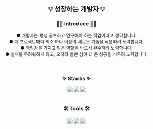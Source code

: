 <h2 align="center">💡 성장하는 개발자 💡</h2>

<h3 align="center">🙋‍♀️ Introduce 🙋‍♀️</h3>
<div align="center">
● 개발자는 평생 공부하고 연구해야 하는 직업이라고 생각합니다.<br>
● 매 프로젝트마다 최소 하나 이상의 새로운 기술을 적용하려 노력합니다.<br>
● 책임감을 가지고 맡은 역할을 반드시 완수하려 노력합니다.<br>
● 실패를 두려워하지 않고, 오히려 발판 삼아 더 큰 성공을 거두려 노력합니다.<br>
  <br>
</div>

<br>

<h3 align="center">✨ Stacks ✨</h3>
<div align="center">
<img src="https://img.shields.io/badge/unity-ff4f00.svg?style=for-the-badge&logo=unity&logoColor=ffffff" />
<img src="https://img.shields.io/badge/c%23-8977ad.svg?style=for-the-badge" />
<img src="https://img.shields.io/badge/google play-50bcdf.svg?style=for-the-badge&logo=google play&logoColor=ffffff" />
</div>

<br>
<h3 align="center">🛠️ Tools 🛠️</h3>
<div align="center">
<img src="https://img.shields.io/badge/git-0f2f4f.svg?style=for-the-badge&logo=git&logoColor=ffffff" />
<img src="https://img.shields.io/badge/github-599468.svg?style=for-the-badge&logo=github&logoColor=ffffff" />
<img src="https://img.shields.io/badge/VSCode-C81D8C.svg?style=for-the-badge" />

</div>
<!--
**overcat425/overcat425** is a ✨ _special_ ✨ repository because its `README.md` (this file) appears on your GitHub profile.

Here are some ideas to get you started:

- 🔭 I’m currently working on ...
- 🌱 I’m currently learning ...
- 👯 I’m looking to collaborate on ...
- 🤔 I’m looking for help with ...
- 💬 Ask me about ...
- 📫 How to reach me: ...
- 😄 Pronouns: ...
- ⚡ Fun fact: ...
-->
